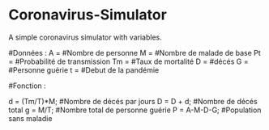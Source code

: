 # Coronavirus-Simulator
A simple coronavirus simulator with variables.

#Données :
A =  #Nombre de personne
M =  #Nombre de malade de base
Pt =  #Probabilité de transmission
Tm =  #Taux de mortalité
D =  #décés
G = #Personne guérie
t = #Debut de la pandémie


#Fonction :

d = (Tm/T)*M; #Nombre de décés par jours
D = D + d; #Nombre de décés total
g = M/T; #Nombre total de personne guérie
P = A-M-D-G; #Population sans maladie
